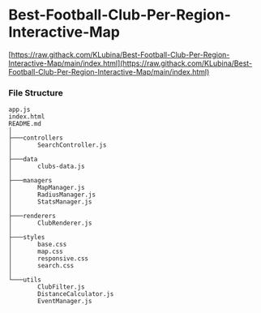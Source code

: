 # Best-Football-Club-Per-Region-Interactive-Map

[https://raw.githack.com/KLubina/Best-Football-Club-Per-Region-Interactive-Map/main/index.html](https://raw.githack.com/KLubina/Best-Football-Club-Per-Region-Interactive-Map/main/index.html)

### File Structure

```
app.js
index.html
README.md
│
├───controllers
│       SearchController.js
│
├───data
│       clubs-data.js
│
├───managers
│       MapManager.js
│       RadiusManager.js
│       StatsManager.js
│
├───renderers
│       ClubRenderer.js
│
├───styles
│       base.css
│       map.css
│       responsive.css
│       search.css
│
└───utils
        ClubFilter.js
        DistanceCalculator.js
        EventManager.js
```
